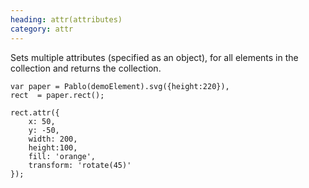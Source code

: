 ```yaml
--- 
heading: attr(attributes)
category: attr
---
```


Sets multiple attributes (specified as an object), for all elements in the collection and returns the collection.

    var paper = Pablo(demoElement).svg({height:220}),
    rect  = paper.rect();

    rect.attr({
        x: 50,
        y: -50,
        width: 200,
        height:100,
        fill: 'orange',
        transform: 'rotate(45)'
    });